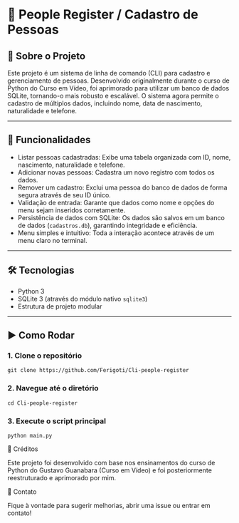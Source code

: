 # 🧾 People Register / Cadastro de Pessoas

## 📌 Sobre o Projeto

Este projeto é um sistema de linha de comando (CLI) para cadastro e gerenciamento de pessoas. Desenvolvido originalmente durante o curso de Python do Curso em Vídeo, foi aprimorado para utilizar um banco de dados SQLite, tornando-o mais robusto e escalável. O sistema agora permite o cadastro de múltiplos dados, incluindo nome, data de nascimento, naturalidade e telefone.

---

## 🚀 Funcionalidades

- Listar pessoas cadastradas: Exibe uma tabela organizada com ID, nome, nascimento, naturalidade e telefone.
- Adicionar novas pessoas: Cadastra um novo registro com todos os dados.  
- Remover um cadastro: Exclui uma pessoa do banco de dados de forma segura através de seu ID único.  
- Validação de entrada: Garante que dados como nome e opções do menu sejam inseridos corretamente.
- Persistência de dados com SQLite: Os dados são salvos em um banco de dados (`cadastros.db`), garantindo integridade e eficiência.
- Menu simples e intuitivo: Toda a interação acontece através de um menu claro no terminal.

---

## 🛠️ Tecnologias

- Python 3  
- SQLite 3 (através do módulo nativo `sqlite3`)
- Estrutura de projeto modular

---

## ▶️ Como Rodar
  

### 1. Clone o repositório
```
git clone https://github.com/Ferigoti/Cli-people-register 
```
### 2. Navegue até o diretório
```
cd Cli-people-register 
```
### 3. Execute o script principal
```
python main.py
```


📖 Créditos

Este projeto foi desenvolvido com base nos ensinamentos do curso de Python do Gustavo Guanabara (Curso em Vídeo) e foi posteriormente reestruturado e aprimorado por mim.


🤝 Contato

Fique à vontade para sugerir melhorias, abrir uma issue ou entrar em contato!
